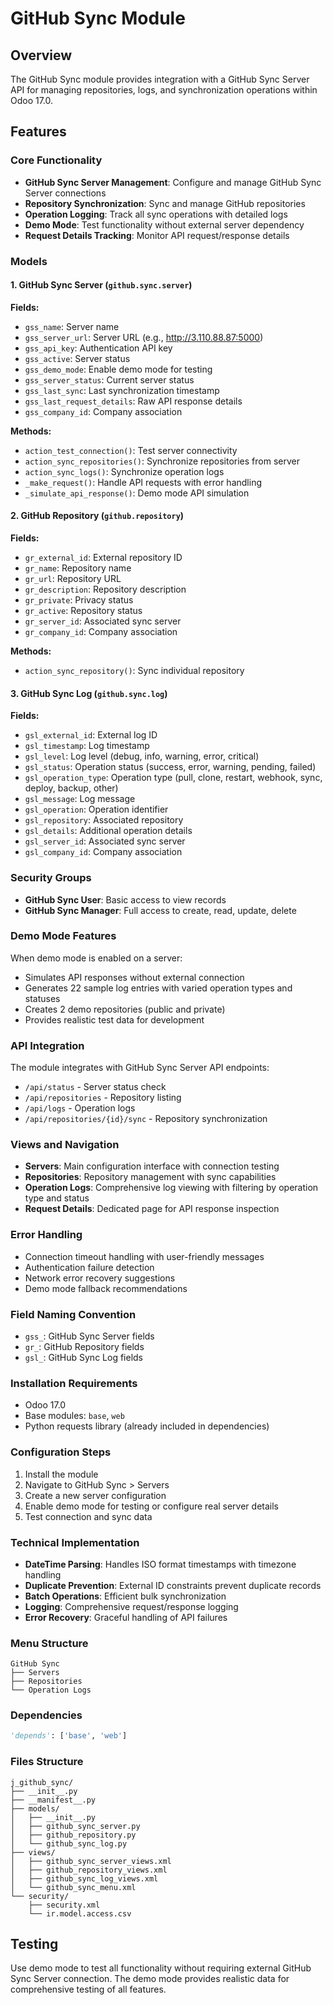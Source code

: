 # GitHub Sync Module

## Overview
The GitHub Sync module provides integration with a GitHub Sync Server API for managing repositories, logs, and synchronization operations within Odoo 17.0.

## Features

### Core Functionality
- **GitHub Sync Server Management**: Configure and manage GitHub Sync Server connections
- **Repository Synchronization**: Sync and manage GitHub repositories
- **Operation Logging**: Track all sync operations with detailed logs
- **Demo Mode**: Test functionality without external server dependency
- **Request Details Tracking**: Monitor API request/response details

### Models

#### 1. GitHub Sync Server (`github.sync.server`)
**Fields:**
- `gss_name`: Server name
- `gss_server_url`: Server URL (e.g., http://3.110.88.87:5000)
- `gss_api_key`: Authentication API key
- `gss_active`: Server status
- `gss_demo_mode`: Enable demo mode for testing
- `gss_server_status`: Current server status
- `gss_last_sync`: Last synchronization timestamp
- `gss_last_request_details`: Raw API response details
- `gss_company_id`: Company association

**Methods:**
- `action_test_connection()`: Test server connectivity
- `action_sync_repositories()`: Synchronize repositories from server
- `action_sync_logs()`: Synchronize operation logs
- `_make_request()`: Handle API requests with error handling
- `_simulate_api_response()`: Demo mode API simulation

#### 2. GitHub Repository (`github.repository`)
**Fields:**
- `gr_external_id`: External repository ID
- `gr_name`: Repository name
- `gr_url`: Repository URL
- `gr_description`: Repository description
- `gr_private`: Privacy status
- `gr_active`: Repository status
- `gr_server_id`: Associated sync server
- `gr_company_id`: Company association

**Methods:**
- `action_sync_repository()`: Sync individual repository

#### 3. GitHub Sync Log (`github.sync.log`)
**Fields:**
- `gsl_external_id`: External log ID
- `gsl_timestamp`: Log timestamp
- `gsl_level`: Log level (debug, info, warning, error, critical)
- `gsl_status`: Operation status (success, error, warning, pending, failed)
- `gsl_operation_type`: Operation type (pull, clone, restart, webhook, sync, deploy, backup, other)
- `gsl_message`: Log message
- `gsl_operation`: Operation identifier
- `gsl_repository`: Associated repository
- `gsl_details`: Additional operation details
- `gsl_server_id`: Associated sync server
- `gsl_company_id`: Company association

### Security Groups
- **GitHub Sync User**: Basic access to view records
- **GitHub Sync Manager**: Full access to create, read, update, delete

### Demo Mode Features
When demo mode is enabled on a server:
- Simulates API responses without external connection
- Generates 22 sample log entries with varied operation types and statuses
- Creates 2 demo repositories (public and private)
- Provides realistic test data for development

### API Integration
The module integrates with GitHub Sync Server API endpoints:
- `/api/status` - Server status check
- `/api/repositories` - Repository listing
- `/api/logs` - Operation logs
- `/api/repositories/{id}/sync` - Repository synchronization

### Views and Navigation
- **Servers**: Main configuration interface with connection testing
- **Repositories**: Repository management with sync capabilities
- **Operation Logs**: Comprehensive log viewing with filtering by operation type and status
- **Request Details**: Dedicated page for API response inspection

### Error Handling
- Connection timeout handling with user-friendly messages
- Authentication failure detection
- Network error recovery suggestions
- Demo mode fallback recommendations

### Field Naming Convention
- `gss_`: GitHub Sync Server fields
- `gr_`: GitHub Repository fields  
- `gsl_`: GitHub Sync Log fields

### Installation Requirements
- Odoo 17.0
- Base modules: `base`, `web`
- Python requests library (already included in dependencies)

### Configuration Steps
1. Install the module
2. Navigate to GitHub Sync > Servers
3. Create a new server configuration
4. Enable demo mode for testing or configure real server details
5. Test connection and sync data

### Technical Implementation
- **DateTime Parsing**: Handles ISO format timestamps with timezone handling
- **Duplicate Prevention**: External ID constraints prevent duplicate records
- **Batch Operations**: Efficient bulk synchronization
- **Logging**: Comprehensive request/response logging
- **Error Recovery**: Graceful handling of API failures

### Menu Structure
```
GitHub Sync
├── Servers
├── Repositories  
└── Operation Logs
```

### Dependencies
```python
'depends': ['base', 'web']
```

### Files Structure
```
j_github_sync/
├── __init__.py
├── __manifest__.py
├── models/
│   ├── __init__.py
│   ├── github_sync_server.py
│   ├── github_repository.py
│   └── github_sync_log.py
├── views/
│   ├── github_sync_server_views.xml
│   ├── github_repository_views.xml
│   ├── github_sync_log_views.xml
│   └── github_sync_menu.xml
└── security/
    ├── security.xml
    └── ir.model.access.csv
```

## Testing
Use demo mode to test all functionality without requiring external GitHub Sync Server connection. The demo mode provides realistic data for comprehensive testing of all features.